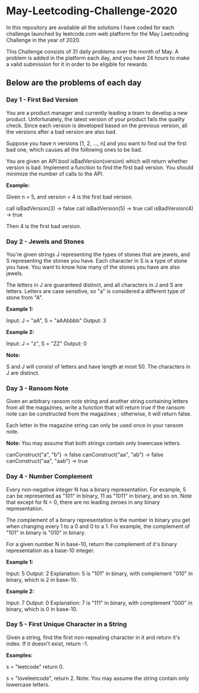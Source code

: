# May-Leetcoding-Challenge-2020
In this repository are available all the solutions I have coded for each challenge launched by leetcode.com web platform for the May Leetcoding Challenge in the year of 2020. 

This Challenge consists of 31 daily problems over the month of May. 
A problem is added in the platform each day, and you have 24 hours to make a valid submission for it in order to be eligible for rewards.

## Below are the problems of each day

### Day 1 - First Bad Version
You are a product manager and currently leading a team to develop a new product. Unfortunately, the latest version of your product fails the quality check. Since each version is developed based on the previous version, all the versions after a bad version are also bad.

Suppose you have n versions [1, 2, ..., n] and you want to find out the first bad one, which causes all the following ones to be bad.

You are given an API bool isBadVersion(version) which will return whether version is bad. Implement a function to find the first bad version. You should minimize the number of calls to the API.

**Example:**

Given n = 5, and version = 4 is the first bad version.

call isBadVersion(3) -> false
call isBadVersion(5) -> true
call isBadVersion(4) -> true

Then 4 is the first bad version.

### Day 2 - Jewels and Stones
You're given strings J representing the types of stones that are jewels, and S representing the stones you have.  Each character in S is a type of stone you have.  You want to know how many of the stones you have are also jewels.

The letters in J are guaranteed distinct, and all characters in J and S are letters. Letters are case sensitive, so "a" is considered a different type of stone from "A".

**Example 1:**

Input: J = "aA", S = "aAAbbbb"
Output: 3

**Example 2:**

Input: J = "z", S = "ZZ"
Output: 0

**Note:**

S and J will consist of letters and have length at most 50.
The characters in J are distinct.

### Day 3 - Ransom Note

Given an arbitrary ransom note string and another string containing letters from all the magazines, write a function that will return true if the ransom note can be constructed from the magazines ; otherwise, it will return false.

Each letter in the magazine string can only be used once in your ransom note.

**Note:**
You may assume that both strings contain only lowercase letters.

canConstruct("a", "b") -> false
canConstruct("aa", "ab") -> false
canConstruct("aa", "aab") -> true

### Day 4 - Number Complement

Every non-negative integer N has a binary representation.  For example, 5 can be represented as "101" in binary, 11 as "1011" in binary, and so on.  Note that except for N = 0, there are no leading zeroes in any binary representation.

The complement of a binary representation is the number in binary you get when changing every 1 to a 0 and 0 to a 1.  For example, the complement of "101" in binary is "010" in binary.

For a given number N in base-10, return the complement of it's binary representation as a base-10 integer.

**Example 1:**

Input: 5
Output: 2
Explanation: 5 is "101" in binary, with complement "010" in binary, which is 2 in base-10.

**Example 2:**

Input: 7
Output: 0
Explanation: 7 is "111" in binary, with complement "000" in binary, which is 0 in base-10.

### Day 5 - First Unique Character in a String

Given a string, find the first non-repeating character in it and return it's index. If it doesn't exist, return -1.

**Examples:**

s = "leetcode"
return 0.

s = "loveleetcode",
return 2.
Note: You may assume the string contain only lowercase letters.





